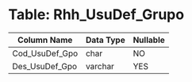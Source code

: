 # Table: Rhh_UsuDef_Grupo

| Column Name | Data Type | Nullable |
|-------------|-----------|----------|
| Cod_UsuDef_Gpo | char | NO |
| Des_UsuDef_Gpo | varchar | YES |
